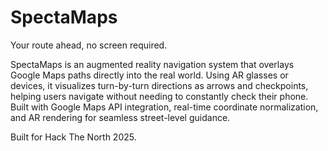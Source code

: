 # SpectaMaps


Your route ahead, no screen required.


SpectaMaps is an augmented reality navigation system that overlays Google Maps paths directly into the real world. Using AR glasses or devices, it visualizes turn-by-turn directions as arrows and checkpoints, helping users navigate without needing to constantly check their phone. Built with Google Maps API integration, real-time coordinate normalization, and AR rendering for seamless street-level guidance.


Built for Hack The North 2025.
